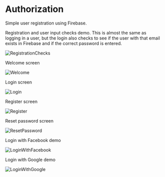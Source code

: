 # Authorization

Simple user registration using Firebase.

Registration and user input checks demo. This is almost the same as logging in a user, but the login also checks to see if the user with that email exists in Firebase and if the correct password is entered.

![RegistrationChecks](https://user-images.githubusercontent.com/102160659/161814671-a363d55a-16f0-49a6-9bb0-03c9b8b3d4b0.gif)

Welcome screen

![Welcome](https://user-images.githubusercontent.com/102160659/161776080-076d01da-4d23-492a-8daf-a7d52728274e.png)

Login screen

![Login](https://user-images.githubusercontent.com/102160659/161776103-22196f49-74cc-4ac5-b9a3-ff27b72a3999.png)

Register screen

![Register](https://user-images.githubusercontent.com/102160659/161776158-31d67d17-2d97-4374-8abc-c9763721bc63.png)

Reset password screen

![ResetPassword](https://user-images.githubusercontent.com/102160659/161776198-07374579-0248-48cb-ae56-3d67d60a0140.png)

Login with Facebook demo

![LoginWithFacebook](https://user-images.githubusercontent.com/102160659/161809565-cf6edd62-b0ca-4ffa-b0e7-3fb44fe72f29.gif)

Login with Google demo

![LoginWithGoogle](https://user-images.githubusercontent.com/102160659/161809615-6a9f592a-b4b6-4590-839f-507cc2cdf668.gif)

